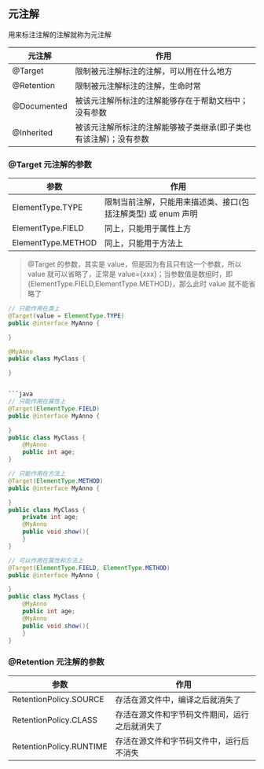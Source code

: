 ## 元注解

用来标注注解的注解就称为元注解

| 元注解      | 作用                                                             |
| ----------- | ---------------------------------------------------------------- |
| @Target     | 限制被元注解标注的注解，可以用在什么地方                         |
| @Retention  | 限制被元注解标注的注解，生命时常                                 |
| @Documented | 被该元注解所标注的注解能够存在于帮助文档中；没有参数             |
| @Inherited  | 被该元注解所标注的注解能够被子类继承(即子类也有该注解)；没有参数 |

### @Target 元注解的参数

| 参数               | 作用                                                          |
| ------------------ | ------------------------------------------------------------- |
| ElementType.TYPE   | 限制当前注解，只能用来描述类、接口(包括注解类型) 或 enum 声明 |
| ElementType.FIELD  | 同上，只能用于属性上方                                        |
| ElementType.METHOD | 同上，只能用于方法上                                          |

> @Target 的参数，其实是 value，但是因为有且只有这一个参数，所以 value 就可以省略了，正常是 value={xxx}；当参数值是数组时，即{ElementType.FIELD,ElementType.METHOD}，那么此时 value 就不能省略了

```java
// 只能作用在类上
@Target(value = ElementType.TYPE)
public @interface MyAnno {

}

@MyAnno
public class MyClass {

}
```

````java

```java
// 只能作用在属性上
@Target(ElementType.FIELD)
public @interface MyAnno {

}
public class MyClass {
    @MyAnno
    public int age;
}
````

```java
// 只能作用在方法上
@Target(ElementType.METHOD)
public @interface MyAnno {

}
public class MyClass {
    private int age;
    @MyAnno
    public void show(){
    }
}
```

```java
// 可以作用在属性和方法上
@Target(ElementType.FIELD, ElementType.METHOD)
public @interface MyAnno {

}
public class MyClass {
    @MyAnno
    public int age;
    @MyAnno
    public void show(){
    }
}
```

### @Retention 元注解的参数

| 参数                    | 作用                                           |
| ----------------------- | ---------------------------------------------- |
| RetentionPolicy.SOURCE  | 存活在源文件中，编译之后就消失了               |
| RetentionPolicy.CLASS   | 存活在源文件和字节码文件期间，运行之后就消失了 |
| RetentionPolicy.RUNTIME | 存活在源文件和字节码文件中，运行后不消失       |
